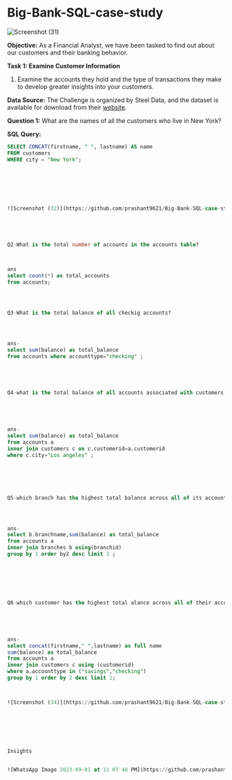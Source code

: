# Big-Bank-SQL-case-study
![Screenshot (31)](https://github.com/prashant9621/Big-Bank-SQL-case-study/assets/136049491/4a467464-e2d7-405c-843e-42cdc04000ba)


**Objective:**
As a Financial Analyst, we have been tasked to find out about our customers and their banking behavior.

**Task 1: Examine Customer Information**
1. Examine the accounts they hold and the type of transactions they make to develop greater insights into your customers.

**Data Source:**
The Challenge is organized by Steel Data, and the dataset is available for download from their [website](https://www.steeldata.com/dataset).

**Question 1:**
What are the names of all the customers who live in New York?

**SQL Query:**
```sql
SELECT CONCAT(firstname, " ", lastname) AS name
FROM customers
WHERE city = "New York";







![Screenshot (32)](https://github.com/prashant9621/Big-Bank-SQL-case-study/assets/136049491/21f9849b-5a11-43af-a6cd-cfb6a0d1ef90)





Q2-What is the total number of accounts in the accounts table?



ans
select count(*) as total_accounts
from accounts;




Q3-What is the total balance of all checkig accounts?




ans-
select sum(balance) as total_balance
from accounts where accounttype="checking" ;





Q4-what is the total balance of all accounts associated with customers who live in los angeles?





ans-
select sum(balance) as total_balance
from accounts a 
inner join customers c on c.customerid=a.customerid
where c.city="Los angeles" ;






Q5-which branch has the highest total balance across all of its accounts?




ans-
select b.branchname,sum(balance) as total_balance
from accounts a
inner join branches b using(branchid)
group by 1 order by2 desc limit 1 ;







Q6-which customer has the highest total alance across all of their accounts,including savings and checking accounts?





ans-
select concat(firstname," ",lastname) as full name
sum(balance) as total_balance
from accounts a 
inner join customers c using (customerid)
where a.accounttype in ("savings","checking")
group by 1 order by 2 desc limit 1;



![Screenshot (34)](https://github.com/prashant9621/Big-Bank-SQL-case-study/assets/136049491/3f7bb3d6-7fc3-4ce0-bcc5-19622b4ce13b)







Insights


![WhatsApp Image 2023-09-01 at 11 07 48 PM](https://github.com/prashant9621/Big-Bank-SQL-case-study/assets/136049491/ac89313c-bfd5-4840-b0fb-9a7040164410)

















